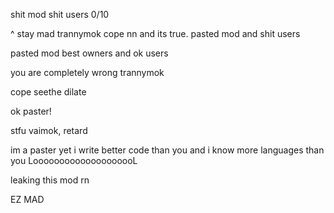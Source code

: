 shit mod shit users 0/10

^ stay mad trannymok
cope nn and its true. pasted mod and shit users

pasted mod best owners and ok users

you are completely wrong trannymok

cope seethe dilate

ok paster! 

stfu vaimok, retard

im a paster yet i write better code than you and i know more languages than you LoooooooooooooooooooL

leaking this mod rn

EZ MAD
